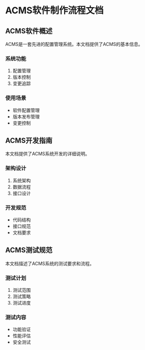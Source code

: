 # ACMS软件制作流程文档

<!-- BEGIN:TYPE=ACMS,CATEGORY=通用 -->
## ACMS软件概述

ACMS是一套先进的配置管理系统。本文档提供了ACMS的基本信息。

### 系统功能
1. 配置管理
2. 版本控制
3. 变更追踪

### 使用场景
- 软件配置管理
- 版本发布管理
- 变更控制
<!-- END:TYPE=ACMS,CATEGORY=通用 -->

<!-- BEGIN:TYPE=ACMS,CATEGORY=开发 -->
## ACMS开发指南

本文档提供了ACMS系统开发的详细说明。

### 架构设计
1. 系统架构
2. 数据流程
3. 接口设计

### 开发规范
- 代码结构
- 接口规范
- 文档要求
<!-- END:TYPE=ACMS,CATEGORY=开发 -->

<!-- BEGIN:TYPE=ACMS,CATEGORY=测试 -->
## ACMS测试规范

本文档描述了ACMS系统的测试要求和流程。

### 测试计划
1. 测试范围
2. 测试策略
3. 测试进度

### 测试内容
- 功能验证
- 性能评估
- 安全测试
<!-- END:TYPE=ACMS,CATEGORY=测试 --> 